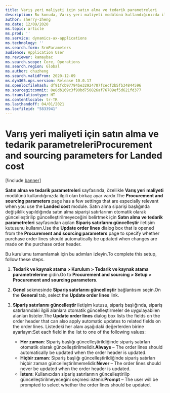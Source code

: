 ```yaml
---
title: Varış yeri maliyeti için satın alma ve tedarik parametreleri
description: Bu konuda, Varış yeri maliyeti modülünü kullandığınızda ilgili Satın alma ve tedarik parametrelerinin nasıl ayarlanacağı açıklanmaktadır.
author: sherry-zheng
ms.date: 12/09/2020
ms.topic: article
ms.prod: ''
ms.service: dynamics-ax-applications
ms.technology: ''
ms.search.form: SrmParameters
audience: Application User
ms.reviewer: kamaybac
ms.search.scope: Core, Operations
ms.search.region: Global
ms.author: chuzheng
ms.search.validFrom: 2020-12-09
ms.dyn365.ops.version: Release 10.0.17
ms.openlocfilehash: df91fcb97794be32924707fcecf2b5fb34844596
ms.sourcegitcommit: 0e8db169c3f90bd750826af76709ef5d621fd377
ms.translationtype: HT
ms.contentlocale: tr-TR
ms.lasthandoff: 04/01/2021
ms.locfileid: "5833941"
---
```

# <a name="procurement-and-sourcing-parameters-for-landed-cost"></a><span data-ttu-id="6caf5-103">Varış yeri maliyeti için satın alma ve tedarik parametreleri</span><span class="sxs-lookup"><span data-stu-id="6caf5-103">Procurement and sourcing parameters for Landed cost</span></span>

[!include [banner](../../includes/banner.md)]

<span data-ttu-id="6caf5-104">**Satın alma ve tedarik parametreleri** sayfasında, özellikle **Varış yeri maliyeti** modülünü kullandığınızda ilgili olan birkaç ayar vardır.</span><span class="sxs-lookup"><span data-stu-id="6caf5-104">The **Procurement and sourcing parameters** page has a few settings that are especially relevant when you use the **Landed cost** module.</span></span> <span data-ttu-id="6caf5-105">Satın alma siparişi başlığında değişiklik yapıldığında satın alma siparişi satırlarının otomatik olarak güncelleştirilip güncelleştirilmeyeceğini belirtmek için **Satın alma ve tedarik parametreleri** sayfasından açılan **Sipariş satırlarını güncelleştir** iletişim kutusunu kullanın.</span><span class="sxs-lookup"><span data-stu-id="6caf5-105">Use the **Update order lines** dialog box that is opened from the **Procurement and sourcing parameters** page to specify whether purchase order lines should automatically be updated when changes are made on the purchase order header.</span></span>

<span data-ttu-id="6caf5-106">Bu kurulumu tamamlamak için bu adımları izleyin.</span><span class="sxs-lookup"><span data-stu-id="6caf5-106">To complete this setup, follow these steps.</span></span>

1. <span data-ttu-id="6caf5-107">**Tedarik ve kaynak atama \> Kurulum \> Tedarik ve kaynak atama parametrelerine** gidin.</span><span class="sxs-lookup"><span data-stu-id="6caf5-107">Go to **Procurement and sourcing \> Setup \> Procurement and sourcing parameters**.</span></span>
1. <span data-ttu-id="6caf5-108">**Genel** sekmesinde **Sipariş satırlarını güncelleştir** bağlantısını seçin.</span><span class="sxs-lookup"><span data-stu-id="6caf5-108">On the **General** tab, select the **Update order lines** link.</span></span>
1. <span data-ttu-id="6caf5-109">**Sipariş satırlarını güncelleştir** iletişim kutusu, sipariş başlığında, sipariş satırlarındaki ilgili alanlara otomatik güncelleştirmeler de uygulayabilen alanları listeler.</span><span class="sxs-lookup"><span data-stu-id="6caf5-109">The **Update order lines** dialog box lists the fields on the order header that can also apply automatic updates to related fields on the order lines.</span></span> <span data-ttu-id="6caf5-110">Listedeki her alanı aşağıdaki değerlerden birine ayarlayın:</span><span class="sxs-lookup"><span data-stu-id="6caf5-110">Set each field in the list to one of the following values:</span></span>

    - <span data-ttu-id="6caf5-111">**Her zaman**: Sipariş başlığı güncelleştirildiğinde sipariş satırları otomatik olarak güncelleştirilmelidir.</span><span class="sxs-lookup"><span data-stu-id="6caf5-111">**Always** – The order lines should automatically be updated when the order header is updated.</span></span>
    - <span data-ttu-id="6caf5-112">**Hiçbir zaman**: Sipariş başlığı güncelleştirildiğinde sipariş satırları hiçbir zaman güncelleştirilmemelidir.</span><span class="sxs-lookup"><span data-stu-id="6caf5-112">**Never** – The order lines should never be updated when the order header is updated.</span></span>
    - <span data-ttu-id="6caf5-113">**İstem**: Kullanıcıdan sipariş satırlarının güncelleştirilip güncelleştirilmeyeceğini seçmesi istenir.</span><span class="sxs-lookup"><span data-stu-id="6caf5-113">**Prompt** – The user will be prompted to select whether the order lines should be updated.</span></span>
